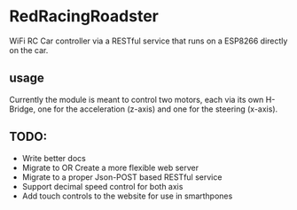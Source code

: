 # RedRacingRoadster
WiFi RC Car controller via a RESTful service that runs on a ESP8266 directly on the car.

## usage
Currently the module is meant to control two motors, each via its own H-Bridge, one for the acceleration (z-axis) and one for the steering (x-axis).


## TODO:
* Write better docs
* Migrate to OR Create a more flexible web server
* Migrate to a proper Json-POST based RESTful service
* Support decimal speed control for both axis 
* Add touch controls to the website for use in smarthpones